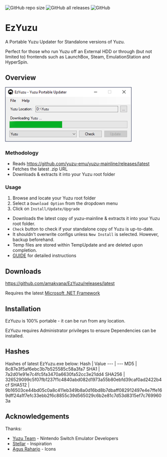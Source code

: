 ![GitHub repo size](https://img.shields.io/github/repo-size/amakvana/EzYuzu)
![GitHub all releases](https://img.shields.io/github/downloads/amakvana/EzYuzu/total)
![GitHub](https://img.shields.io/github/license/amakvana/EzYuzu)

# EzYuzu
A Portable Yuzu Updater for Standalone versions of Yuzu. 

Perfect for those who run Yuzu off an External HDD or through (but not limited to) frontends  such as LaunchBox, Steam, EmulationStation and HyperSpin.   

## Overview
![EzYuzu](images/ezyuzu.png)

### Methodology 
* Reads https://github.com/yuzu-emu/yuzu-mainline/releases/latest
* Fetches the latest .zip URL
* Downloads & extracts it into your Yuzu root folder

### Usage 
1. Browse and locate your Yuzu root folder
2. Select a `Download Option` from the dropdown menu
3. Click on ```Install/Update/Upgrade``` 

* Downloads the latest copy of yuzu-mainline & extracts it into your Yuzu root folder.
* `Check` button to check if your standalone copy of Yuzu is up-to-date.
* It shouldn't overwrite configs unless `New Install` is selected. However, backup beforehand. 
* Temp files are stored within TempUpdate and are deleted upon completion.
* [GUIDE](https://github.com/amakvana/EzYuzu/blob/master/GUIDE.md) for detailed instructions

## Downloads
https://github.com/amakvana/EzYuzu/releases/latest

Requires the latest [Microsoft .NET Framework](https://go.microsoft.com/fwlink/?linkid=2088631)

## Installation
EzYuzu is 100% portable - it can be run from any location.

EzYuzu requires Administrator privileges to ensure Dependencies can be installed.

## Hashes 
Hashes of latest EzYuzu.exe below: 
Hash | Value
--- | ---
MD5 | 8c87e3f5af6ebc3b7b525585c58a3fa7
SHA1 | 7a2d01e91e7c4fc5fa3470a6630fa52cc3e21dd4
SHA256 | 326529099c5f07fb1237f1c4840abd082d1973a55b80ebfd39caf0ad2422b4cf
SHA512 | 9b16503ce44bd05c0a8c411eb349b8a0d16bd8b7dbaff082912497e4e7ffe169dff24a1f7efc33ebb2f6c8855c39d565029c6b2e81c7d53d8315ef7c7699603a

## Acknowledgements
Thanks:
* [Yuzu Team](https://yuzu-emu.org/) - Nintendo Switch Emulator Developers 
* [Stellar](https://github.com/StellarUpdater/Stellar) - Inspiration
* [Agus Raharjo](https://www.iconfinder.com/agusraharj) - Icons
